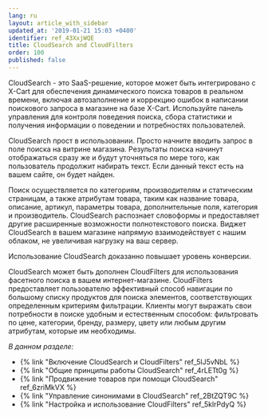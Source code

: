 ```yaml
---
lang: ru
layout: article_with_sidebar
updated_at: '2019-01-21 15:03 +0400'
identifier: ref_43XxjWQE
title: CloudSearch and CloudFilters
order: 100
published: false
---
```

CloudSearch - это SaaS-решение, которое может быть интегрировано с X-Cart для обеспечения динамического поиска товаров в реальном времени, включая автозаполнение и коррекцию ошибок в написании поискового запроса в магазине на базе X-Cart. Используйте панель управления для контроля поведения поиска, сбора статистики и получения информации о поведении и потребностях пользователей.

CloudSearch прост в использовании. Просто начните вводить запрос в поле поиска на витрине магазина. Результаты поиска начинут отображаться сразу же и будут уточняться по мере того, как пользователь продолжит набирать текст. Если данный текст есть на вашем сайте, он будет найден.

Поиск осуществляется по категориям, производителям и статическим страницам, а также атрибутам товара, таким как название товара, описание, артикул, параметры товара, дополнительные поля, категория и производитель. CloudSearch распознает словоформы и предоставляет другие расширенные возможности полнотекстового поиска. Виджет CloudSearch в вашем магазине напрямую взаимодействует с нашим облаком, не увеличивая нагрузку на ваш сервер.

Использование CloudSearch доказанно повышает уровень конверсии.

CloudSearch может быть дополнен CloudFilters для использования фасетного поиска в вашем интернет-магазине. CloudFilters предоставляет пользователю эффективный способ навигации по большому списку продуктов для поиска элементов, соответствующих определенным критериям фильтрации. Клиенты могут выражать свои потребности в поиске удобным и естественным способом: фильтровать по цене, категории, бренду, размеру, цвету или любым другим атрибутам, которые им необходимы.

_В данном разделе:_

   * {% link "Включение CloudSearch и CloudFilters" ref_5lJ5vNbL %}
   * {% link "Общие принципы работы CloudSearch" ref_4rLETt0g %}
   * {% link "Продвижение товаров при помощи CloudSearch" ref_6zriMkVX %}
   * {% link "Управление синонимами в CloudSearch" ref_2BtZQT9C %}
   * {% link "Настройка и использование CloudFilters" ref_5klrPdyQ %}
